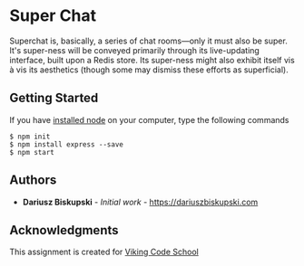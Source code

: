 
# Super Chat
Superchat is, basically, a series of chat rooms—only it must also be super. It's super-ness will be conveyed primarily through its live-updating interface, built upon a Redis store. Its super-ness might also exhibit itself vis à vis its aesthetics (though some may dismiss these efforts as superficial).

## Getting Started

If you have [installed node](https://nodejs.org/en/download/) on your computer, type the following commands

```
$ npm init
$ npm install express --save
$ npm start
```


## Authors

* **Dariusz Biskupski** - *Initial work* - https://dariuszbiskupski.com


## Acknowledgments

This assignment is created for [Viking Code School](https://www.vikingcodeschool.com/)
